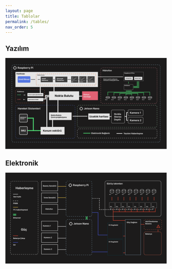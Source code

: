 ```yaml
---
layout: page
title: Tablolar
permalink: /tables/
nav_order: 5
---
```


## Yazılım

![](content/Algoritma.png)

## Elektronik
![](content/Elektronik.png)